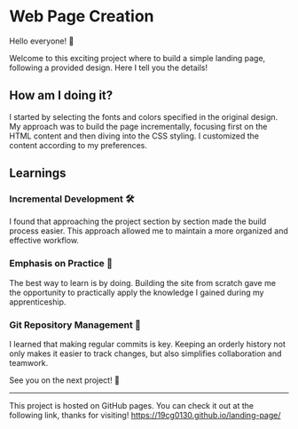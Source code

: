 # Web Page Creation

Hello everyone! 👋

Welcome to this exciting project where to build a simple landing page, following a provided design. Here I tell you the details!

## How am I doing it?

I started by selecting the fonts and colors specified in the original design. My approach was to build the page incrementally, focusing first on the HTML content and then diving into the CSS styling. I customized the content according to my preferences.

## Learnings

### Incremental Development 🛠️

I found that approaching the project section by section made the build process easier. This approach allowed me to maintain a more organized and effective workflow.

### Emphasis on Practice 🚀

The best way to learn is by doing. Building the site from scratch gave me the opportunity to practically apply the knowledge I gained during my apprenticeship.

### Git Repository Management 🔄

I learned that making regular commits is key. Keeping an orderly history not only makes it easier to track changes, but also simplifies collaboration and teamwork.

See you on the next project! 🚀

---

This project is hosted on GitHub pages. You can check it out at the following link, thanks for visiting!  https://19cg0130.github.io/landing-page/
